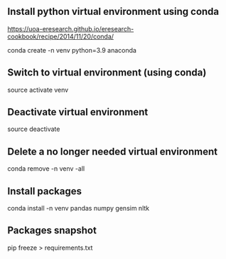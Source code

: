 ## Install python virtual environment using conda

https://uoa-eresearch.github.io/eresearch-cookbook/recipe/2014/11/20/conda/

conda create -n venv python=3.9 anaconda

## Switch to virtual environment (using conda)

source activate venv

## Deactivate virtual environment

source deactivate

## Delete a no longer needed virtual environment

conda remove -n venv -all

## Install packages

conda install -n venv pandas numpy gensim nltk

## Packages snapshot

pip freeze > requirements.txt

